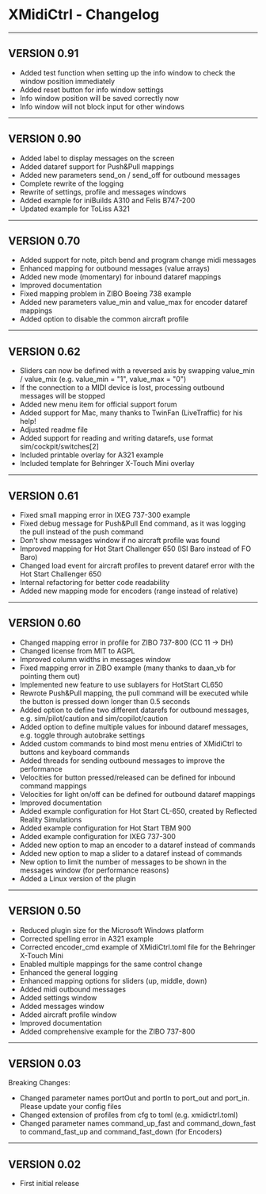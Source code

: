 
# XMidiCtrl - Changelog

-----------------------------------------------------------------------------------------------------------------------

##  VERSION 0.91

+ Added test function when setting up the info window to check the window position immediately
+ Added reset button for info window settings
+ Info window position will be saved correctly now
+ Info window will not block input for other windows

-----------------------------------------------------------------------------------------------------------------------

##  VERSION 0.90

+ Added label to display messages on the screen
+ Added dataref support for Push&Pull mappings
+ Added new parameters send_on / send_off for outbound messages
+ Complete rewrite of the logging
+ Rewrite of settings, profile and messages windows
+ Added example for iniBuilds A310 and Felis B747-200
+ Updated example for ToLiss A321

-----------------------------------------------------------------------------------------------------------------------

##  VERSION 0.70

+ Added support for note, pitch bend and program change midi messages
+ Enhanced mapping for outbound messages (value arrays)
+ Added new mode (momentary) for inbound dataref mappings
+ Improved documentation
+ Fixed mapping problem in ZIBO Boeing 738 example
+ Added new parameters value_min and value_max for encoder dataref mappings
+ Added option to disable the common aircraft profile

-----------------------------------------------------------------------------------------------------------------------

##  VERSION 0.62

+ Sliders can now be defined with a reversed axis by swapping value_min / value_mix (e.g. value_min = "1", value_max = "0")
+ If the connection to a MIDI device is lost, processing outbound messages will be stopped
+ Added new menu item for official support forum
+ Added support for Mac, many thanks to TwinFan (LiveTraffic) for his help!
+ Adjusted readme file
+ Added support for reading and writing datarefs, use format sim/cockpit/switches[2]
+ Included printable overlay for A321 example
+ Included template for Behringer X-Touch Mini overlay

-----------------------------------------------------------------------------------------------------------------------

##  VERSION 0.61

+ Fixed small mapping error in IXEG 737-300 example
+ Fixed debug message for Push&Pull End command, as it was logging the pull instead of the push command
+ Don't show messages window if no aircraft profile was found
+ Improved mapping for Hot Start Challenger 650 (ISI Baro instead of FO Baro)
+ Changed load event for aircraft profiles to prevent dataref error with the Hot Start Challenger 650
+ Internal refactoring for better code readability
+ Added new mapping mode for encoders (range instead of relative)

-----------------------------------------------------------------------------------------------------------------------

##  VERSION 0.60

+ Changed mapping error in profile for ZIBO 737-800 (CC 11 -> DH)
+ Changed license from MIT to AGPL
+ Improved column widths in messages window
+ Fixed mapping error in ZIBO example (many thanks to daan_vb for pointing them out)
+ Implemented new feature to use sublayers for HotStart CL650
+ Rewrote Push&Pull mapping, the pull command will be executed while the button is pressed down longer than 0.5 seconds
+ Added option to define two different datarefs for outbound messages, e.g. sim/pilot/caution and sim/copilot/caution
+ Added option to define multiple values for inbound dataref messages, e.g. toggle through autobrake settings
+ Added custom commands to bind most menu entries of XMidiCtrl to buttons and keyboard commands
+ Added threads for sending outbound messages to improve the performance
+ Velocities for button pressed/released can be defined for inbound command mappings
+ Velocities for light on/off can be defined for outbound dataref mappings
+ Improved documentation
+ Added example configuration for Hot Start CL-650, created by Reflected Reality Simulations
+ Added example configuration for Hot Start TBM 900
+ Added example configuration for IXEG 737-300
+ Added new option to map an encoder to a dataref instead of commands
+ Added new option to map a slider to a dataref instead of commands
+ New option to limit the number of messages to be shown in the messages window (for performance reasons)
+ Added a Linux version of the plugin

-----------------------------------------------------------------------------------------------------------------------

##  VERSION 0.50

+ Reduced plugin size for the Microsoft Windows platform
+ Corrected spelling error in A321 example
+ Corrected encoder_cmd example of XMidiCtrl.toml file for the Behringer X-Touch Mini
+ Enabled multiple mappings for the same control change
+ Enhanced the general logging
+ Enhanced mapping options for sliders (up, middle, down)
+ Added midi outbound messages
+ Added settings window
+ Added messages window
+ Added aircraft profile window
+ Improved documentation
+ Added comprehensive example for the ZIBO 737-800

-----------------------------------------------------------------------------------------------------------------------

## VERSION 0.03

Breaking Changes:
+ Changed parameter names portOut and portIn to port_out and port_in. Please update your config files
+ Changed extension of profiles from cfg to toml (e.g. xmidictrl.toml)
+ Changed parameter names command_up_fast and command_down_fast to command_fast_up and command_fast_down (for Encoders)

-----------------------------------------------------------------------------------------------------------------------

## VERSION 0.02

+ First initial release
